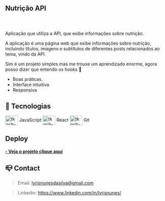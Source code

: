 ## Nutrição API

<h1>
         <img src="src/img/gif.gif" alt="">
</h1>

Aplicação que utiliza a API, que exibe informações sobre nutrição.

A aplicação é uma página web que exibe informações sobre nutrição, incluindo títulos, imagens e subtítulos de diferentes posts relacionados ao tema, vindo da API.

Sim é um projeto simples mas me trouxe um aprendizado enorme, agora posso dizer que entendo os hooks 💙

- Boas práticas.
- Interface intuitiva
- Responsiva

## 🔧 Tecnologias

<img align="center" alt="tkoch-javascript" height="30" width="40" src="https://cdn.jsdelivr.net/gh/devicons/devicon/icons/javascript/javascript-original.svg" /> JavaScript <img align="center" alt="tkoch-react" height="30" width="40" src="https://cdn.jsdelivr.net/gh/devicons/devicon/icons/react/react-original.svg" /> React
<img align="center" alt="tkoch-git" height="30" width="40" src="https://cdn.jsdelivr.net/gh/devicons/devicon/icons/git/git-original.svg" /> Git


## Deploy 

 <h4>
        <a href="https://nutricao-api-react.vercel.app/"> - Veja o projeto clique aqui </a>
</h4>

## 📪 Contact

>Email: lyrisnunesdasilva@gmail.com

>Linkedin: https://www.linkedin.com/in/lyrisnunes/
